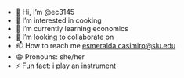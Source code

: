 - 👋 Hi, I’m @ec3145
- 👀 I’m interested in cooking
- 🌱 I’m currently learning economics 
- 💞️ I’m looking to collaborate on 
- 📫 How to reach me esmeralda.casimiro@slu.edu
- 😄 Pronouns: she/her
- ⚡ Fun fact: i play an instrument 

<!---
ec3145/ec3145 is a ✨ special ✨ repository because its `README.md` (this file) appears on your GitHub profile.
You can click the Preview link to take a look at your changes.
--->
